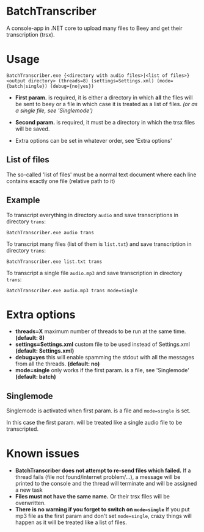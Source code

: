 BatchTranscriber
===

A console-app in .NET core to upload many files to Beey and get their transcription (trsx).

# Usage

`BatchTranscriber.exe {<directory with audio files>|<list of files>} <output directory> (threads=8) (settings=Settings.xml) (mode={batch|single}) (debug={no|yes})`

* **First param.** is required, it is either a directory in which **all** the files will be sent to beey or a file in which case it is treated as a list of files. *(or as a single file, see 'Singlemode')*

* **Second param.** is required, it must be a directory in which the trsx files will be saved.

* Extra options can be set in whatever order, see 'Extra options'

## List of files
The so-called 'list of files' must be a normal text document where each line contains exactly one file (relative path to it)

## Example

To transcript everything in directory `audio` and save transcriptions in directory `trans`:

`BatchTranscriber.exe audio trans`

To transcript many files (list of them is `list.txt`) and save transcription in directory `trans`:

`BatchTranscriber.exe list.txt trans`

To transcript a single file `audio.mp3` and save transcription in directory `trans`:

`BatchTranscriber.exe audio.mp3 trans mode=single`

# Extra options

* **threads=X** maximum number of threads to be run at the same time. **(default: 8)**
* **settings=Settings.xml** custom file to be used instead of Settings.xml **(default: Settings.xml)**
* **debug=yes** this will enable spamming the stdout with all the messages from all the threads. **(default: no)**
* **mode=single** only works if the first param. is a file, see 'Singlemode' **(default: batch)**

## Singlemode

Singlemode is activated when first param. is a file and `mode=single` is set.

In this case the first param. will be treated like a single audio file to be transcripted.

# Known issues

* **BatchTranscriber does not attempt to re-send files which failed.** If a thread fails (file not found/internet problem/...), a message will be printed to the console and the thread will terminate and will be assigned a new task
* **Files must not have the same name.** Or their trsx files will be overwritten.
* **There is no warning if you forget to switch on `mode=single`** If you put mp3 file as the first param and don't set `mode=single`, crazy things will happen as it will be treated like a list of files.